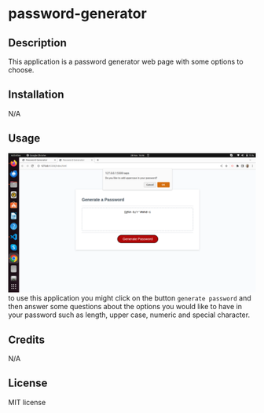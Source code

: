 # password-generator

## Description 
This application is a password generator web page with some options to choose.

## Installation 
N/A

## Usage
![alt text](./images/Screenshot-password.png)
to use this application you might click on the button `generate password` and then answer some questions about
the options you would like to have in your password such as length, upper case, numeric and special character.

## Credits
N/A

## License 
MIT license 
